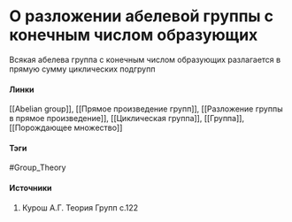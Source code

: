 # О разложении абелевой группы с конечным числом образующих
Всякая абелева группа с конечным числом образующих разлагается в прямую сумму циклических подгрупп

#### Линки
 [[Abelian group]],
 [[Прямое произведение групп]],
 [[Разложение группы в прямое произведение]],
 [[Циклическая группа]],
 [[Группа]],
 [[Порождающее множество]]
#### Тэги
 #Group_Theory 
#### Источники
 1. Курош А.Г. Теория Групп с.122